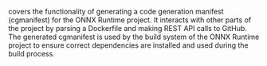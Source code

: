 covers the functionality of generating a code generation manifest (cgmanifest) for the ONNX Runtime project. It interacts with other parts of the project by parsing a Dockerfile and making REST API calls to GitHub. The generated cgmanifest is used by the build system of the ONNX Runtime project to ensure correct dependencies are installed and used during the build process.